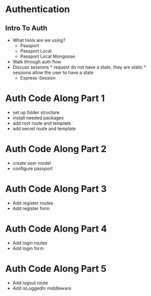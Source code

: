 # Authentication

## Intro To Auth
* What tools are we using?
    * Passport
    * Passport Local
    * Passport Local Mongoose
* Walk through auth flow
* Discuss sessions
        * request do not have a state, they are static
        * sessions allow the user to have a state
    * Express-Session

# Auth Code Along Part 1
* set up folder structure
* install needed packages
* add root route and template
* add secret route and template

# Auth Code Along Part 2
* create user model
* configure passport

# Auth Code Along Part 3
* Add register routes
* Add register form

# Auth Code Along Part 4
* Add login routes
* Add login form

# Auth Code Along Part 5
* Add logout route
* Add isLoggedIn middleware